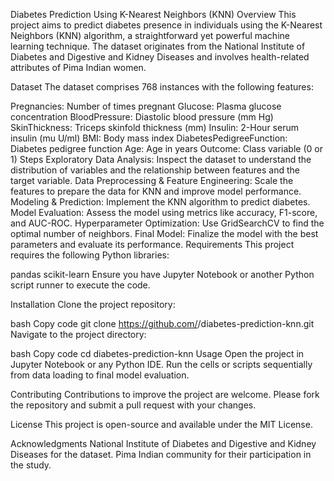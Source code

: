 Diabetes Prediction Using K-Nearest Neighbors (KNN)
Overview
This project aims to predict diabetes presence in individuals using the K-Nearest Neighbors (KNN) algorithm, a straightforward yet powerful machine learning technique. The dataset originates from the National Institute of Diabetes and Digestive and Kidney Diseases and involves health-related attributes of Pima Indian women.

Dataset
The dataset comprises 768 instances with the following features:

Pregnancies: Number of times pregnant
Glucose: Plasma glucose concentration
BloodPressure: Diastolic blood pressure (mm Hg)
SkinThickness: Triceps skinfold thickness (mm)
Insulin: 2-Hour serum insulin (mu U/ml)
BMI: Body mass index
DiabetesPedigreeFunction: Diabetes pedigree function
Age: Age in years
Outcome: Class variable (0 or 1)
Steps
Exploratory Data Analysis: Inspect the dataset to understand the distribution of variables and the relationship between features and the target variable.
Data Preprocessing & Feature Engineering: Scale the features to prepare the data for KNN and improve model performance.
Modeling & Prediction: Implement the KNN algorithm to predict diabetes.
Model Evaluation: Assess the model using metrics like accuracy, F1-score, and AUC-ROC.
Hyperparameter Optimization: Use GridSearchCV to find the optimal number of neighbors.
Final Model: Finalize the model with the best parameters and evaluate its performance.
Requirements
This project requires the following Python libraries:

pandas
scikit-learn
Ensure you have Jupyter Notebook or another Python script runner to execute the code.

Installation
Clone the project repository:

bash
Copy code
git clone https://github.com/<your-username>/diabetes-prediction-knn.git
Navigate to the project directory:

bash
Copy code
cd diabetes-prediction-knn
Usage
Open the project in Jupyter Notebook or any Python IDE. Run the cells or scripts sequentially from data loading to final model evaluation.

Contributing
Contributions to improve the project are welcome. Please fork the repository and submit a pull request with your changes.

License
This project is open-source and available under the MIT License.

Acknowledgments
National Institute of Diabetes and Digestive and Kidney Diseases for the dataset.
Pima Indian community for their participation in the study.
